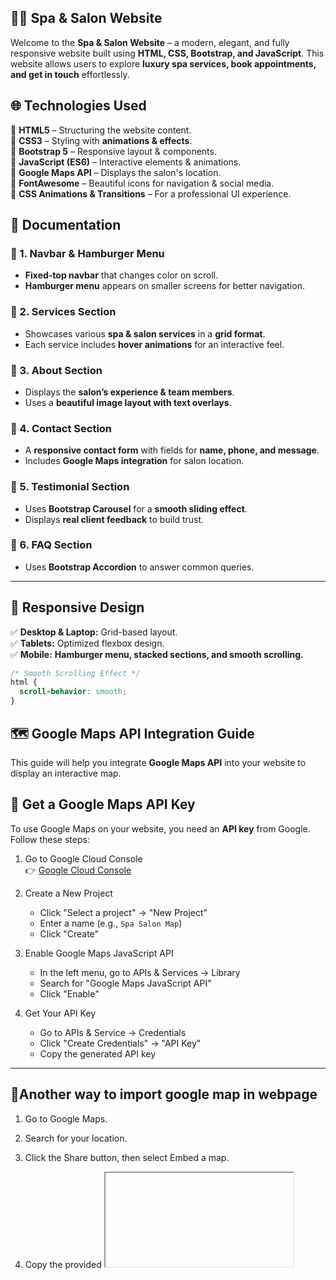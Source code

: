 
## 💆‍♀ **Spa & Salon Website**

Welcome to the **Spa & Salon Website** – a modern, elegant, and fully responsive website built using **HTML, CSS, Bootstrap, and JavaScript**. This website allows users to explore **luxury spa services, book appointments, and get in touch** effortlessly.

## 🌐 **Technologies Used**
🔹 **HTML5** – Structuring the website content.  
🔹 **CSS3** – Styling with **animations & effects**.  
🔹 **Bootstrap 5** – Responsive layout & components.  
🔹 **JavaScript (ES6)** – Interactive elements & animations.  
🔹 **Google Maps API** – Displays the salon's location.  
🔹 **FontAwesome** – Beautiful icons for navigation & social media.  
🔹 **CSS Animations & Transitions** – For a professional UI experience. 
## 📖 **Documentation**

### 📌 1. Navbar & Hamburger Menu 
- **Fixed-top navbar** that changes color on scroll.  
- **Hamburger menu** appears on smaller screens for better navigation.  

### 📌 2. Services Section
- Showcases various **spa & salon services** in a **grid format**.  
- Each service includes **hover animations** for an interactive feel.  

### 📌 3. About Section
- Displays the **salon’s experience & team members**.  
- Uses a **beautiful image layout with text overlays**.  

### 📌 4. Contact Section
- A **responsive contact form** with fields for **name, phone, and message**.  
- Includes **Google Maps integration** for salon location.  

### 📌 5. Testimonial Section
- Uses **Bootstrap Carousel** for a **smooth sliding effect**.  
- Displays **real client feedback** to build trust.  

### 📌 6. FAQ Section
- Uses **Bootstrap Accordion** to answer common queries.  

---

## 📱 Responsive Design
✅ **Desktop & Laptop:** Grid-based layout.  
✅ **Tablets:** Optimized flexbox design.  
✅ **Mobile:** **Hamburger menu, stacked sections, and smooth scrolling.**  

```css
/* Smooth Scrolling Effect */
html {
  scroll-behavior: smooth;
}
```


## 🗺️ Google Maps API Integration Guide

This guide will help you integrate **Google Maps API** into your website to display an interactive map.

## 📌 Get a Google Maps API Key
To use Google Maps on your website, you need an **API key** from Google. Follow these steps:

1. Go to Google Cloud Console  
   👉 [Google Cloud Console](https://console.cloud.google.com/)  

2. Create a New Project
   - Click "Select a project" → "New Project"
   - Enter a name (e.g., `Spa Salon Map`)  
   - Click "Create"  

3. Enable Google Maps JavaScript API
   - In the left menu, go to APIs & Services → Library 
   - Search for "Google Maps JavaScript API" 
   - Click "Enable"

4. Get Your API Key
   - Go to APIs & Service → Credentials
   - Click "Create Credentials" → "API Key"
   - Copy the generated API key

---

## 📌Another way to import google map in webpage

1. Go to Google Maps.

2. Search for your location.

3. Click the Share button, then select Embed a map.

4. Copy the provided <iframe> code and paste it into your HTML.

#### Example code
```<div class="map-container">
    <iframe
        src="https://www.google.com/maps/embed?pb=!1m18!1m12!1m3!1d3151.8354345093666!2d144.9537353153162!3d-37.81627937975171!2m3!1f0!2f0!3f0!3m2!1i1024!2i768!4f13.1!3m3!1m2!1s0x6ad65d5df7f47f2b%3A0x2a2a0c3b5c5f10!2sMelbourne%2C+Victoria%2C+Australia!5e0!3m2!1sen!2sin!4v1618293801317!5m2!1sen!2sin"
        width="100%"
        height="400"
        style="border:0;"
        allowfullscreen=""
        loading="lazy">
    </iframe>
</div>
```
## 🎨 Features & Highlights
✅ **Elegant & Modern UI** – A visually stunning and responsive design.  
✅ **Smooth Animations & Transitions** – Enhances user engagement.  
✅ **Interactive Navbar & Hamburger Menu** – Mobile-friendly navigation.  
✅ **💆 Services Page** – Showcases various spa & salon treatments.  
✅ **📍 Google Maps Integration** – Easily locate the salon.  
✅ **📞 Contact Form** – Simple & user-friendly form for inquiries.  
✅ **📝 Client Testimonials (Carousel)** – Real customer feedback in a sliding format.  
✅ **📱 Fully Responsive** – Optimized for **desktop, tablet, and mobile devices**.
## 📜 License
📄 This project is licensed under the MIT License.
Feel free to use, modify, and distribute this project for personal & commercial purposes.

🎉 Thank You for Visiting!

💖 If you like this project, don't forget to ⭐ Star this repository on GitHub!